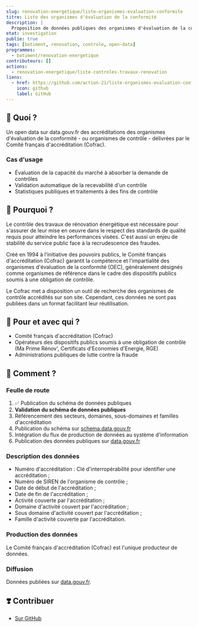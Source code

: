 ```yaml
---
slug: renovation-energetique/liste-organismes-evaluation-conformite
titre: Liste des organismes d'évaluation de la conformité
description: |
  Proposition de données publiques des organismes d'évaluation de la conformité enregistrés par le Comité français d'accréditation (Cofrac).
etat: investigation
publie: true
tags: [batiment, renovation, controle, open-data]
programmes:
  - batiment/renovation-energetique
contributeurs: []
actions:
  - renovation-energetique/liste-controles-travaux-renovation
liens:
  - href: https://github.com/action-21/liste-organismes-evaluation-conformite
    icon: github
    label: GitHub
---
```


## 🎯 Quoi ?

Un open data sur data.gouv.fr des accréditations des organismes d'évaluation de la conformité - ou organismes de contrôle - délivrées par le Comité français d'accréditation (Cofrac).

### Cas d'usage

- Évaluation de la capacité du marché à absorber la demande de contrôles
- Validation automatique de la recevabilité d'un contrôle
- Statistiques publiques et traitements à des fins de contrôle

## 💬 Pourquoi ?

Le contrôle des travaux de rénovation énergétique est nécessaire pour s'assurer de leur mise en oeuvre dans le respect des standards de qualité requis pour atteindre les performances visées. C'est aussi un enjeu de stabilité du service public face à la recrudescence des fraudes.

Créé en 1994 à l'initiative des pouvoirs publics, le Comité français d'accréditation (Cofrac) garantit la compétence et l'impartialité des organismes d'évaluation de la conformité (OEC), généralement désignés comme organismes de référence dans le cadre des dispositifs publics soumis à une obligation de contrôle.

Le Cofrac met a disposition un outil de recherche des organismes de contrôle accrédités sur son site. Cependant, ces données ne sont pas publiées dans un format facilitant leur réutilisation.

## 🤝 Pour et avec qui ?

- Comité français d'accréditation (Cofrac)
- Opérateurs des dispositifs publics soumis à une obligation de contrôle (Ma Prime Rénov', Certificats d'Economies d'Energie, RGE)
- Administrations publiques de lutte contre la fraude

## 🚀 Comment ?

### Feulle de route

1. ✅ Publication du schéma de données publiques
2. **Validation du schéma de données publiques**
3. Référencement des secteurs, domaines, sous-domaines et familles d'accréditation
4. Publication du schéma sur [schema.data.gouv.fr](https://schema.data.gouv.fr/)
5. Intégration du flux de production de données au système d'information
6. Publication des données publiques sur [data.gouv.fr](https://data.gouv.fr/)

### Description des données

- Numéro d'accréditation : Clé d'interropérabilité pour identifier une accréditation ;
- Numéro de SIREN de l'organisme de contrôle ;
- Date de début de l'accréditation ;
- Date de fin de l'accréditation ;
- Activité couverte par l'accréditation ;
- Domaine d'activité couvert par l'accréditation ;
- Sous domaine d'activité couvert par l'accréditation ;
- Famille d'activité couverte par l'accréditation.

### Production des données

Le Comité français d'accréditation (Cofrac) est l'unique producteur de données.

### Diffusion

Données publiées sur [data.gouv.fr](https://data.gouv.fr).

## ❣️ Contribuer

- [Sur GitHub](https://github.com/action-21/liste-organismes-evaluation-conformite)
